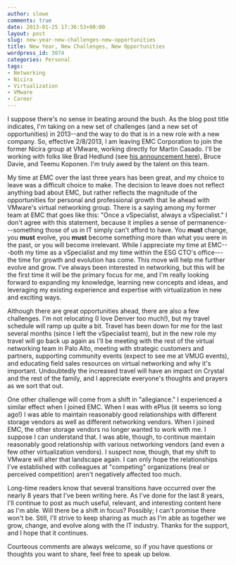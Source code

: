 ```yaml
---
author: slowe
comments: true
date: 2013-01-25 17:36:53+00:00
layout: post
slug: new-year-new-challenges-new-opportunities
title: New Year, New Challenges, New Opportunities
wordpress_id: 3074
categories: Personal
tags:
- Networking
- Nicira
- Virtualization
- VMware
- Career
---
```


I suppose there's no sense in beating around the bush. As the blog post title indicates, I'm taking on a new set of challenges (and a new set of opportunities) in 2013--and the way to do that is in a new role with a new company. So, effective 2/8/2013, I am leaving EMC Corporation to join the former Nicira group at VMware, working directly for Martin Casado. I'll be working with folks like Brad Hedlund (see [his announcement here](http://bradhedlund.com/2012/12/04/the-start-of-an-epic-adventure-with-vmware-advancing-the-software-defined-virtual-network/)), Bruce Davie, and Teemu Koponen. I'm truly awed by the talent on this team.

My time at EMC over the last three years has been great, and my choice to leave was a difficult choice to make. The decision to leave does not reflect anything bad about EMC, but rather reflects the magnitude of the opportunities for personal and professional growth that lie ahead with VMware's virtual networking group. There is a saying among my former team at EMC that goes like this: "Once a vSpecialist, always a vSpecialist." I don't agree with this statement, because it implies a sense of permanence---something those of us in IT simply can't afford to have. You **must** change, you **must** evolve, you **must** become something more than what you were in the past, or you will become irrelevant. While I appreciate my time at EMC---both my time as a vSpecialist and my time within the ESG CTO's office---the time for growth and evolution has come. This move will help me further evolve and grow. I've always been interested in networking, but this will be the first time it will be the primary focus for me, and I'm really looking forward to expanding my knowledge, learning new concepts and ideas, and leveraging my existing experience and expertise with virtualization in new and exciting ways.

Although there are great opportunities ahead, there are also a few challenges. I'm not relocating (I love Denver too much!), but my travel schedule will ramp up quite a bit. Travel has been down for me for the last several months (since I left the vSpecialist team), but in the new role my travel will go back up again as I'll be meeting with the rest of the virtual networking team in Palo Alto, meeting with strategic customers and partners, supporting community events (expect to see me at VMUG events), and educating field sales resources on virtual networking and why it's important. Undoubtedly the increased travel will have an impact on Crystal and the rest of the family, and I appreciate everyone's thoughts and prayers as we sort that out.

One other challenge will come from a shift in "allegiance." I experienced a similar effect when I joined EMC. When I was with ePlus (it seems so long ago!) I was able to maintain reasonably good relationships with different storage vendors as well as different networking vendors. When I joined EMC, the other storage vendors no longer wanted to work with me. I suppose I can understand that. I was able, though, to continue maintain reasonably good relationship with various networking vendors (and even a few other virtualization vendors). I suspect now, though, that my shift to VMware will alter that landscape again. I can only hope the relationships I've established with colleagues at "competing" organizations (real or perceived competition) aren't negatively affected too much.

Long-time readers know that several transitions have occurred over the nearly 8 years that I've been writing here. As I've done for the last 8 years, I'll continue to post as much useful, relevant, and interesting content here as I'm able. Will there be a shift in focus? Possibly; I can't promise there won't be. Still, I'll strive to keep sharing as much as I'm able as together we grow, change, and evolve along with the IT industry. Thanks for the support, and I hope that it continues.

Courteous comments are always welcome, so if you have questions or thoughts you want to share, feel free to speak up below.
